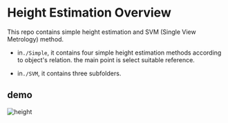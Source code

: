 # Height Estimation Overview

This repo contains simple height estimation and SVM (Single View Metrology) method.

  * in`./Simple`, it contains four simple height estimation methods according to object's relation. the main point is select suitable reference.

  * in`./SVM`, it contains three subfolders.

## demo

![height](https://github.com/walton-wang929/Height_Estimation/raw/master/demo/height_estimation.gif)
